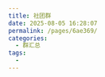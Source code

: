 ```yaml
---
title: 社团群
date: 2025-08-05 16:28:07
permalink: /pages/6ae369/
categories:
  - 群汇总
tags:
  - 
---
```


